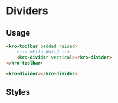 # Dividers

## Usage

<kro-toolbar padded raised>
    <!-- HEllo World -->
    <kro-divider vertical></kro-divider>
</kro-toolbar>

<kro-divider></kro-divider>

```html
<kro-toolbar padded raised>
    <!-- HEllo World -->
    <kro-divider vertical></kro-divider>
</kro-toolbar>

<kro-divider></kro-divider>
```

## Styles
<app-prop-definition name="--kro-divider-color" type="color" value="--kro-component-divider" description="Sets the divider color"></app-prop-definition>
